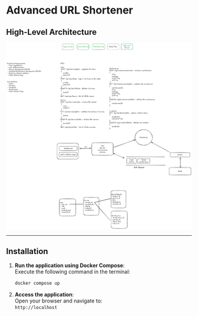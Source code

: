 # Advanced URL Shortener

## High-Level Architecture

![HLD](https://raw.githubusercontent.com/kksahay/status-page-app/refs/heads/main/tutorial/architecture.png)

---

## Installation


1. **Run the application using Docker Compose**:  
   Execute the following command in the terminal:

   ```bash
   docker compose up
   ```

2. **Access the application**:  
   Open your browser and navigate to:  
   `http://localhost`

